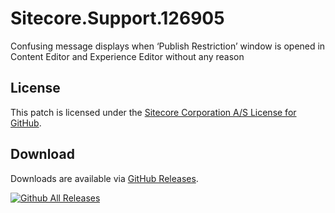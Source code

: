 # Sitecore.Support.126905
Confusing message displays when &#8216;Publish Restriction&#8217; window is opened in Content Editor and Experience Editor without any reason

## License  
This patch is licensed under the [Sitecore Corporation A/S License for GitHub](https://github.com/sitecoresupport/Sitecore.Support.126905/blob/master/LICENSE).  

## Download  
Downloads are available via [GitHub Releases](https://github.com/sitecoresupport/Sitecore.Support.126905/releases).  

[![Github All Releases](https://img.shields.io/github/downloads/SitecoreSupport/Sitecore.Support.126905/total.svg)](https://github.com/SitecoreSupport/Sitecore.Support.126905/releases)
